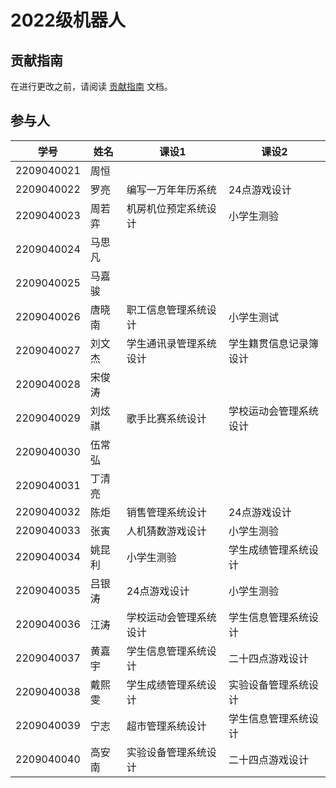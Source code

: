 
# 2022级机器人


## 贡献指南
在进行更改之前，请阅读 [贡献指南](https://github.com/OpenHUTB/bazaar/blob/master/CONTRIBUTING.md) 文档。

## 参与人
| 学号         | 姓名  | 课设1 | 课设2 |
|------------|-----|-----| -----|
| 2209040021 | 周恒 |  |  |
| 2209040022 | 罗亮 |编写一万年年历系统  |24点游戏设计  |
| 2209040023 | 周若弈 | 机房机位预定系统设计 | 小学生测验 |
| 2209040024 | 马思凡 |  |  |
| 2209040025 | 马嘉骏 |  |  |
| 2209040026 | 唐晓南 |职工信息管理系统设计  |小学生测试  |
| 2209040027 | 刘文杰 |学生通讯录管理系统设计  |学生籍贯信息记录簿设计  |
| 2209040028 | 宋俊涛 |  |  |
| 2209040029 | 刘炫祺 |歌手比赛系统设计  | 学校运动会管理系统设计 |
| 2209040030 | 伍常弘 |  |  |
| 2209040031 | 丁清亮 |  |  |
| 2209040032 | 陈炬 |销售管理系统设计  | 24点游戏设计 |
| 2209040033 | 张寅 | 人机猜数游戏设计 | 小学生测验 |
| 2209040034 | 姚昆利 |小学生测验|学生成绩管理系统设计|
| 2209040035 | 吕银涛 |24点游戏设计  | 小学生测验|
| 2209040036 | 江涛 |学校运动会管理系统设计  |学生信息管理系统设计  |
| 2209040037 | 黄嘉宇 |学生信息管理系统设计  | 二十四点游戏设计 |
| 2209040038 | 戴熙雯 | 学生成绩管理系统设计 | 实验设备管理系统设计 |
| 2209040039 | 宁志 | 超市管理系统设计 | 学生信息管理系统设计|
| 2209040040 | 高安南 | 实验设备管理系统设计 | 二十四点游戏设计 |


